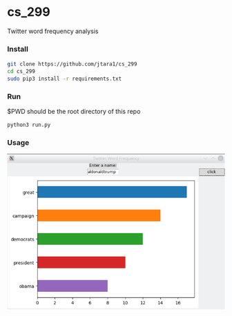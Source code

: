 # cs_299
Twitter word frequency analysis

### Install

```bash
git clone https://github.com/jtara1/cs_299
cd cs_299
sudo pip3 install -r requirements.txt
```

### Run

$PWD should be the root directory of this repo

```bash
python3 run.py
```

### Usage

![demo img](images/d1.png)